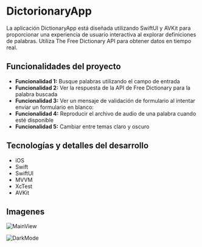 # DictorionaryApp

La aplicación DictionaryApp está diseñada utilizando SwiftUI y AVKit para proporcionar una experiencia de usuario interactiva al explorar definiciones de palabras. Utiliza The Free Dictionary API para obtener datos en tiempo real.

## Funcionalidades del proyecto

- **Funcionalidad 1:**  Busque palabras utilizando el campo de entrada
- **Funcionalidad 2:**  Ver la respuesta de la API de Free Dictionary para la palabra buscada
- **Funcionalidad 3:**  Ver un mensaje de validación de formulario al intentar enviar un formulario en blanco:
- **Funcionalidad 4:**  Reproducir el archivo de audio de una palabra cuando esté disponible
- **Funcionalidad 5:**  Cambiar entre temas claro y oscuro
  
## Tecnologías y detalles del desarrollo

- iOS
- Swift
- SwiftUI
- MVVM
- XcTest
- AVKit

## Imagenes

![MainView](https://sqrevjfizglmjxxfuvxy.supabase.co/storage/v1/object/sign/Talhua/dictionary/Simulator%20Screenshot%20-%20iPhone%2015%20Pro%20-%202024-10-19%20at%2013.19.17.png?token=eyJhbGciOiJIUzI1NiIsInR5cCI6IkpXVCJ9.eyJ1cmwiOiJUYWxodWEvZGljdGlvbmFyeS9TaW11bGF0b3IgU2NyZWVuc2hvdCAtIGlQaG9uZSAxNSBQcm8gLSAyMDI0LTEwLTE5IGF0IDEzLjE5LjE3LnBuZyIsImlhdCI6MTcyOTM1OTM0MCwiZXhwIjoxNzYwODk1MzQwfQ.LBcCpBWRunXpEueawFlFOFZvltmtjolRbfdfzKMDm6s&t=2024-10-19T17%3A34%3A55.044Z)

![DarkMode](https://sqrevjfizglmjxxfuvxy.supabase.co/storage/v1/object/sign/Talhua/dictionary/Simulator%20Screenshot%20-%20iPhone%2015%20Pro%20-%202024-10-19%20at%2013.19.21.png?token=eyJhbGciOiJIUzI1NiIsInR5cCI6IkpXVCJ9.eyJ1cmwiOiJUYWxodWEvZGljdGlvbmFyeS9TaW11bGF0b3IgU2NyZWVuc2hvdCAtIGlQaG9uZSAxNSBQcm8gLSAyMDI0LTEwLTE5IGF0IDEzLjE5LjIxLnBuZyIsImlhdCI6MTcyOTM1OTM1NSwiZXhwIjoxNzYwODk1MzU1fQ.4fWDUkqkcdMxy_04RIM2avKrJE9Gp-6wjgjXvkCkJBk&t=2024-10-19T17%3A35%3A09.583Z)
